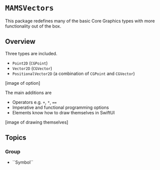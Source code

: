 # ``MAMSVectors``

This package redefines many of the basic Core Graphics types with more functionality out of the box. 

## Overview

Three types are included.

* ``Point2D`` (`CGPoint`)
* ``Vector2D`` (`CGVector`)
* ``PositionalVector2D`` (a combination of `CGPoint` and `CGVector`)

[image of option]

The main additions are

* Operators e.g. `+`, `*`, `==`
* Imperative and functional programming options
* Elements know how to draw themselves in SwiftUI

[image of drawing themselves]

## Topics

### <!--@START_MENU_TOKEN@-->Group<!--@END_MENU_TOKEN@-->

- <!--@START_MENU_TOKEN@-->``Symbol``<!--@END_MENU_TOKEN@-->
